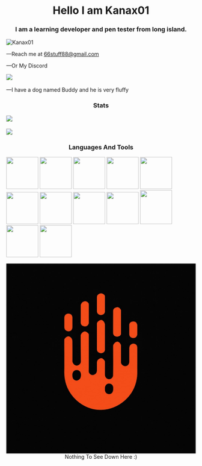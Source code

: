 <h1 align="center"> Hello I am Kanax01</h1>
<h3 align="center"> I am a learning developer and pen tester from long island. </h3>
<p align="left"> <img src="https://komarev.com/ghpvc/?username=Kanax01&label=Profile%20views&color=0e75b6&style=flat" alt="Kanax01" /> </p>

<p2 align="left"> —Reach me at 66stuff88@gmail.com </p2>

<p2 align="left"> —Or My Discord </p2>

<a align="left" href="https://discord.com/users/kanax01"></a>
<img src="https://img.shields.io/badge/Discord-Kanax01-%235865F2?style=for-the-badge&logo=discord&logoColor=white">
  
<p3 align="left"> —I have a dog named Buddy and he is very fluffy<p3>

<h3 align="center"> Stats </h3>

<p align="left"> <a href="https://github.com/github-profile-trophy/"> <img src="https://github-profile-trophy.vercel.app/?username=Kanax01"></a> </p>

<img align="center" src="https://github-readme-stats.vercel.app/api?username=Kanax01&show_icons=true&locale=en">
<p></p>
<h3 align="center"> Languages And Tools</h3>
<p> <img src="https://upload.wikimedia.org/wikipedia/commons/thumb/6/61/HTML5_logo_and_wordmark.svg/1200px-HTML5_logo_and_wordmark.svg.png" width="85" height="85">
  <img src="https://cdn.worldvectorlogo.com/logos/arduino-1.svg" width="85" height="85">
  <img src="https://encrypted-tbn0.gstatic.com/images?q=tbn:ANd9GcQGGT_pnMHJdps9fGjcDaFSqcfFxO2E7BQk4g&amp;s" width="85" height="85">
  <img src="https://upload.wikimedia.org/wikipedia/commons/2/27/PHP-logo.svg" width="85" height="85"
 </p>
<img src="https://github.com/user-attachments/assets/1a4f940b-3450-4fca-a32d-e1126bcd3a57" width="85" height="85">
<img src="https://github.com/user-attachments/assets/318840c0-528f-443b-8866-4623583da58f" width="85" height="85">
<img src="https://github.com/user-attachments/assets/06b6b08b-7902-4d22-be75-ee9be1c5e04e" width="85" height="85">
<img src="https://upload.wikimedia.org/wikipedia/commons/thumb/7/74/Kotlin_Icon.png/1200px-Kotlin_Icon.png" width="85" height="85">
<img src="https://upload.wikimedia.org/wikipedia/commons/thumb/5/51/Android_Studio_Logo_2024.svg/1200px-Android_Studio_Logo_2024.svg.png" width="85" height="85">
<img src="https://encrypted-tbn0.gstatic.com/images?q=tbn:ANd9GcSIP5KTNtwE18A_XpYzFj5Usn-x2j0ZsyED2A&amp" width="85" height="90">
<img src="https://github.com/user-attachments/assets/0d6f5f6f-6302-4a40-83f1-c38b1f9700e6" width="85" height="85">
<img width="85" height="85" src="https://github.com/user-attachments/assets/1af727d7-55b3-43b2-93ca-5d6eae9852d4">



<div align="center">
<p>
<img align="center" src="Assets/kanax01.png">
<p3> Nothing To See Down Here :) </p3>
</div>
